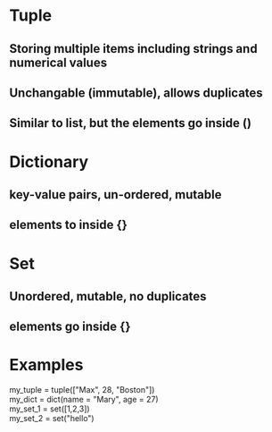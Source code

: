 # Tuple
## Storing multiple items including strings and numerical values
## Unchangable (immutable), allows duplicates
## Similar to list, but the elements go inside ()

# Dictionary
## key-value pairs, un-ordered, mutable
## elements to inside {}

# Set
## Unordered, mutable, no duplicates
## elements go inside {}

# Examples
my_tuple = tuple(["Max", 28, "Boston"])  
my_dict = dict(name = "Mary", age = 27)  
my_set_1 = set([1,2,3])  
my_set_2 = set("hello")  
